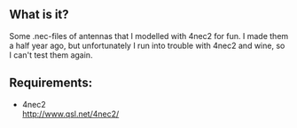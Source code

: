 
What is it?  
-----------------------------------
Some .nec-files of antennas that I modelled with 4nec2 for fun. I made them a half year ago, but unfortunately I run into trouble with 4nec2 and wine, so I can't test them again.  
  
 
Requirements:  
------------------ 
* 4nec2  
http://www.qsl.net/4nec2/
  
